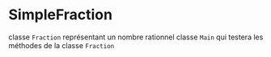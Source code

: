 # SimpleFraction

 classe `Fraction` représentant un nombre rationnel 
 classe `Main` qui testera les méthodes de la classe `Fraction`
